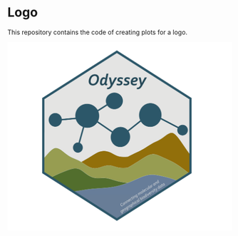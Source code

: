 # Logo

This repository contains the code of creating plots for a logo.  

<p align="center">
  <img src="./logo_nobg.png" alt="Project Logo" width="600"/>
</p>

